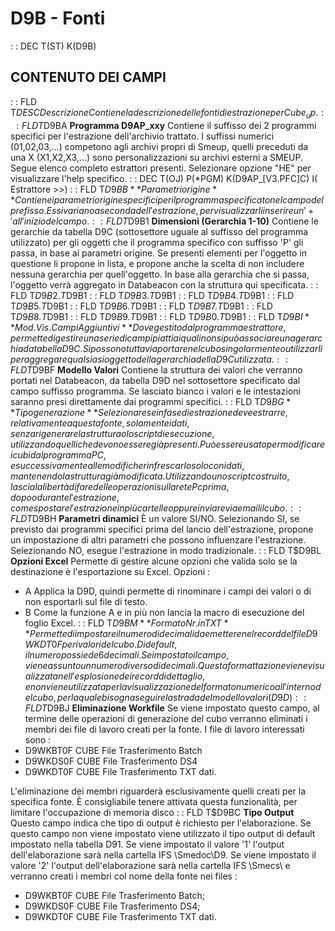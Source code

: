 # D9B - Fonti
 :  : DEC T(ST) K(D9B)
## CONTENUTO DEI CAMPI
 :  : FLD T$DESC Descrizione
Contiene la descrizione delle fonti di estrazione per Cube_up.
 :  : FLD T$D9BA **Programma D9AP_xxy**
Contiene il suffisso dei 2 programmi specifici per l'estrazione dell'archivio trattato. I suffissi numerici (01,02,03,...) competono agli archivi propri di Smeup, quelli preceduti da una X (X1,X2,X3,...) sono personalizzazioni su archivi esterni a SMEUP.
Segue elenco completo estrattori presenti. Selezionare opzione "HE" per visualizzare l'help specifico.
 :  : DEC T(OJ) P(*PGM) K(D9AP_[V3.PFC]C) I( Estrattore >>)
 :  : FLD T$D9BB **Parametri origine**
Contiene i parametri origine specifici per il programma specificato nel campo del prefisso. Essi variano a seconda dell'estrazione, per visualizzarli inserire un '+' all'inizio del campo.
 :  : FLD T$D9B1 **Dimensioni (Gerarchia 1-10)**
Contiene le gerarchie da tabella D9C (sottosettore uguale al suffisso del programma utilizzato) per gli oggetti che il programma specifico con suffisso 'P' gli passa, in base ai parametri origine. Se presenti elementi per l'oggetto in questione li propone in lista, e propone anche la scelta di non includere nessuna gerarchia per quell'oggetto. In base alla gerarchia che si passa, l'oggetto verrà aggregato in Databeacon con la struttura qui specificata.
 :  : FLD T$D9B2.T$D9B1
 :  : FLD T$D9B3.T$D9B1
 :  : FLD T$D9B4.T$D9B1
 :  : FLD T$D9B5.T$D9B1
 :  : FLD T$D9B6.T$D9B1
 :  : FLD T$D9B7.T$D9B1
 :  : FLD T$D9B8.T$D9B1
 :  : FLD T$D9B9.T$D9B1
 :  : FLD T$D9B0.T$D9B1
 :  : FLD T$D9BI **Mod. Vis. Campi Aggiuntivi**
Dove gestito dal programma estrattore, permette di gestire una serie di campi piatti ai quali non si può associare una gerarchia da tabella D9C. Si possono tuttavia portare nel cubo singolarmente o utilizzarli per aggregare qualsiasi oggetto della gerarchia della D9C utilizzata.
 :  : FLD T$D9BF **Modello Valori**
Contiene la struttura dei valori che verranno portati nel Databeacon, da tabella D9D nel sottosettore specificato dal campo suffisso programma. Se lasciato bianco i valori e le intestazioni saranno presi direttamente dai programmi specifici.
 :  : FLD T$D9BG **Tipo generazione**
Selezionare se in fase di estrazione deve estrarre, relativamente a questa fonte, solamente i dati, senza rigenerare la struttura o lo script di esecuzione, utilizzando quelli che devono essere già presenti. Può essere usato per modificare i cubi dal programma PC, e successivamente alle modifiche rinfrescarlo solo con i dati, mantenendo la struttura già modificata. Utilizzando uno script costruito, lascia la libertà di fare delle operazioni sulla rete Pc prima, dopo o durante l'estrazione, come spostare l'estrazione in più cartelle oppure inviare via email il cubo.
 :  : FLD T$D9BH **Parametri dinamici**
È un valore SI/NO. Selezionando SI, se previsto dai programmi specifici prima del lancio dell'estrazione, propone un impostazione di altri parametri che possono influenzare l'estrazione. Selezionando NO, esegue l'estrazione in modo tradizionale.
 :  : FLD T$D9BL **Opzioni Excel**
Permette di gestire alcune opzioni che valida solo se la destinazione è l'esportazione su Excel. Opzioni : 
- A Applica la D9D, quindi permette di rinominare i campi dei valori o di non esportarli sul file di testo.
- B Come la funzione A e in più non lancia la macro di esecuzione del foglio Excel.
 :  : FLD T$D9BM **Formato Nr. in TXT**
Permette di impostare il numero di decimali da emettere nel record del file D9WKDT0F per i valori del cubo.
Di default, il numero possiede 6 decimali. Se impostato il campo, viene assunto un numero diverso di decimali.
Questa formattazione viene visualizzata nell'esplosione dei record di dettaglio, e non viene utilizzata per la visualizzazione del formato numerico all'interno del cubo, per la quale bisogna seguire la strada del modello valori (D9D)
 :  : FLD T$D9BJ **Eliminazione Workfile**
Se viene impostato questo campo, al termine delle operazioni di generazione del cubo verranno eliminati i membri dei file di lavoro creati per la fonte. I file di lavoro interessati sono : 
- D9WKBT0F   CUBE File Trasferimento Batch
- D9WKDS0F   CUBE File Trasferimento DS4
- D9WKDT0F   CUBE File Trasferimento TXT dati.

L'eliminazione dei membri riguarderà esclusivamente quelli creati per la specifica fonte.
È consigliabile tenere attivata questa funzionalità, per limitare l'occupazione di memoria disco
 :  : FLD T$D9BC **Tipo Output**
Questo campo indica che tipo di output è richiesto per l'elaborazione.
Se questo campo non viene impostato viene utilizzato il tipo output di default impostato nella tabella D91.
Se viene impostato il valore '1' l'output dell'elaborazione sarà nella cartella IFS \Smedoc\D9\.
Se viene impostato il valore '2' l'output dell'elaborazione sarà nella cartella IFS \Smecs\ e verranno creati i membri col nome della fonte nei files : 
- D9WKBT0F   CUBE File Trasferimento Batch;
- D9WKDS0F   CUBE File Trasferimento DS4;
- D9WKDT0F   CUBE File Trasferimento TXT dati.
